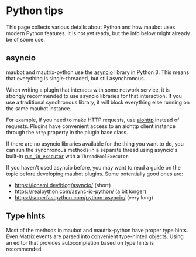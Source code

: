 # Python tips

This page collects various details about Python and how maubot uses modern
Python features. It is not yet ready, but the info below might already be of
some use.

## asyncio

maubot and mautrix-python use the [asyncio] library in Python 3. This means that
everything is single-threaded, but still asynchronous.

When writing a plugin that interacts with some network service, it is strongly
recommended to use asyncio libraries for that interaction. If you use a
traditional synchronous library, it will block everything else running on the
same maubot instance.

For example, if you need to make HTTP requests, use [aiohttp] instead of
requests. Plugins have convenient access to an aiohttp client instance through
the `http` property in the plugin base class.

If there are no asyncio libraries available for the thing you want to do, you
can run the synchronous methods in a separate thread using asyncio's built-in
[`run_in_executor`] with a `ThreadPoolExecutor`.

[asyncio]: https://docs.python.org/3/library/asyncio.html
[aiohttp]: https://github.com/aio-libs/aiohttp
[`run_in_executor`]: https://docs.python.org/3/library/asyncio-eventloop.html#executing-code-in-thread-or-process-pools

If you haven't used asyncio before, you may want to read a guide on the topic
before developing maubot plugins. Some potentially good ones are:

* <https://lonami.dev/blog/asyncio/> (short)
* <https://realpython.com/async-io-python/> (a bit longer)
* <https://superfastpython.com/python-asyncio/> (very long)

## Type hints

Most of the methods in maubot and mautrix-python have proper type hints. Even
Matrix events are parsed into convenient type-hinted objects. Using an editor
that provides autocompletion based on type hints is recommended.

